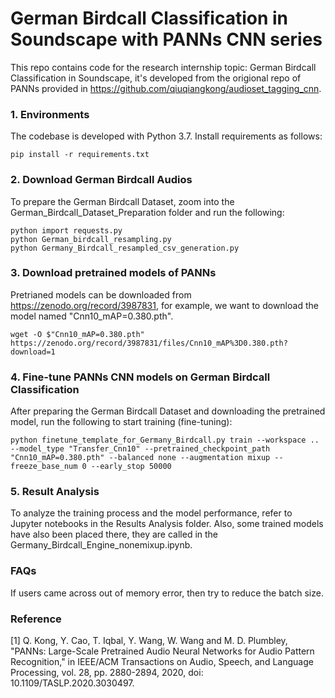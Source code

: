# German Birdcall Classification in Soundscape with PANNs CNN series

This repo contains code for the research internship topic: German Birdcall Classification in Soundscape, it's developed from the origional repo of PANNs provided in https://github.com/qiuqiangkong/audioset_tagging_cnn. 

### 1. Environments
The codebase is developed with Python 3.7. Install requirements as follows:
```
pip install -r requirements.txt
```
### 2. Download German Birdcall Audios
To prepare the German Birdcall Dataset, zoom into the German_Birdcall_Dataset_Preparation folder and run the following:
```
python import requests.py
python German_birdcall_resampling.py
python Germany_Birdcall_resampled_csv_generation.py
```
### 3. Download pretrained models of PANNs
Pretrianed models can be downloaded from https://zenodo.org/record/3987831, for example, we want to download the model named "Cnn10_mAP=0.380.pth".
```
wget -O $"Cnn10_mAP=0.380.pth" https://zenodo.org/record/3987831/files/Cnn10_mAP%3D0.380.pth?download=1
```
### 4. Fine-tune PANNs CNN models on German Birdcall Classification
After preparing the German Birdcall Dataset and downloading the pretrained model, run the following to start training (fine-tuning):
```
python finetune_template_for_Germany_Birdcall.py train --workspace .. --model_type "Transfer_Cnn10" --pretrained_checkpoint_path "Cnn10_mAP=0.380.pth" --balanced none --augmentation mixup --freeze_base_num 0 --early_stop 50000
```
### 5. Result Analysis
To analyze the training process and the model performance, refer to Jupyter notebooks in the Results Analysis folder. Also, some trained models have also been placed there, they are called in the Germany_Birdcall_Engine_nonemixup.ipynb.

### FAQs
If users came across out of memory error, then try to reduce the batch size.

### Reference
[1] Q. Kong, Y. Cao, T. Iqbal, Y. Wang, W. Wang and M. D. Plumbley, "PANNs: Large-Scale Pretrained Audio Neural Networks for Audio Pattern Recognition," in IEEE/ACM Transactions on Audio, Speech, and Language Processing, vol. 28, pp. 2880-2894, 2020, doi: 10.1109/TASLP.2020.3030497.
